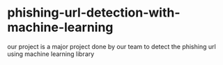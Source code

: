 # phishing-url-detection-with-machine-learning
our project is a major project done by our team to detect the phishing url using machine learning library
